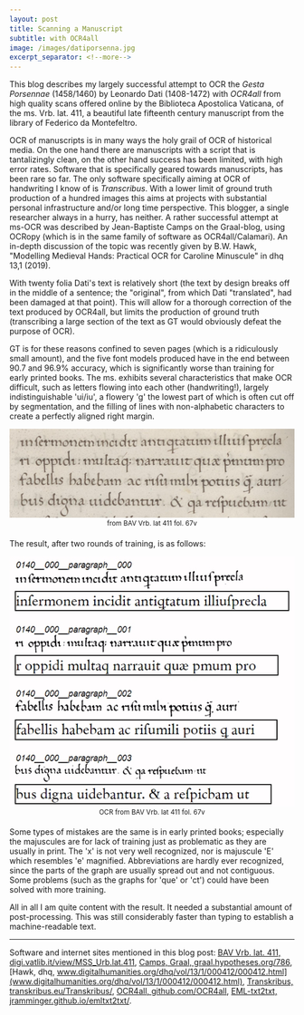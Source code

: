 ```yaml
---
layout: post
title: Scanning a Manuscript
subtitle: with OCR4all
image: /images/datiporsenna.jpg
excerpt_separator: <!--more-->
---
```

This blog describes my largely successful attempt to OCR the *Gesta Porsennae* (1458/1460) by Leonardo Dati (1408-1472) with *OCR4all* from high quality scans offered online by the Biblioteca Apostolica Vaticana, of the ms. Vrb. lat. 411, a beautiful late fifteenth century manuscript from the library of Federico da Montefeltro.
<!--more-->

OCR of manuscripts is in many ways the holy grail of OCR of historical media.  On the one hand there are manuscripts with a script that is tantalizingly clean, on the other hand success has been limited, with high error rates. Software that is specifically geared towards manuscripts, has been rare so far. The only software specifically aiming at OCR of handwriting I know of is *Transcribus*. With a lower limit of ground truth production of a hundred images this aims at projects with substantial personal infrastructure and/or long time perspective. This blogger, a single researcher always in a hurry, has neither. A rather successful attempt at ms-OCR was described by Jean-Baptiste Camps on the Graal-blog, using OCRopy (which is in the same family of software as OCR4all/Calamari). An in-depth discussion of the topic was recently given by B.W. Hawk, "Modelling Medieval Hands: Practical OCR for Caroline Minuscule" in dhq 13,1 (2019). 

With twenty folia Dati's text is relatively short (the text by design breaks off in the middle of a sentence; the "original", from which Dati "translated", had been damaged at that point). This will allow for a thorough correction of the text produced by OCR4all, but limits the production of ground truth (transcribing a large section of the text as GT would obviously defeat the purpose of OCR). 

GT is for these reasons confined to seven pages (which is a ridiculously small amount), and the five font models produced have in the end between 90.7 and 96.9% accuracy, which is significantly worse than training for early printed books. The ms. exhibits several characteristics that make OCR difficult, such as letters flowing into each other (handwriting!), largely indistinguishable 'ui/iu', a flowery 'g' the lowest part of which is often cut off by segmentation, and the filling of lines with non-alphabetic characters to create a perfectly aligned right margin.

<DIV align="center">
 <img width="600" src="/images/bav_urb_lat_411_67v_ori.jpg"><BR>
 <SUP>from BAV Vrb. lat 411 fol. 67v</SUP>
</DIV>

The result, after two rounds of training, is as follows:

<DIV align="center">
 <img width="600" src="/images/bav_urb_lat_411_67v_gt.jpg"><BR>
 <SUP>OCR from BAV Vrb. lat 411 fol. 67v</SUP>
</DIV>

Some types of mistakes are the same is in early printed books; especially the majuscules are for lack of training just as problematic as they are usually in print. The 'x' is not very well recognized, nor is majuscule 'E' which resembles 'e' magnified. Abbreviations are hardly ever recognized, since the parts of the graph are usually spread out and not contiguous. Some problems (such as the graphs for 'que' or 'ct') could have been solved with more training. 

All in all I am quite content with the result. It needed a substantial amount of post-processing. This was still considerably faster than typing to establish a machine-readable text.

* * *

Software and internet sites mentioned in this blog post: [BAV Vrb. lat. 411, digi.vatlib.it/view/MSS_Urb.lat.411](digi.vatlib.it/view/MSS_Urb.lat.411), [Camps, Graal, graal.hypotheses.org/786](graal.hypotheses.org/786), [Hawk, dhq, www.digitalhumanities.org/dhq/vol/13/1/000412/000412.html](www.digitalhumanities.org/dhq/vol/13/1/000412/000412.html), [Transkribus, transkribus.eu/Transkribus/](transkribus.eu/Transkribus/), [OCR4all, github.com/OCR4all](github.com/OCR4all), [EML-txt2txt, jramminger.github.io/emltxt2txt/](jramminger.github.io/emltxt2txt/).

